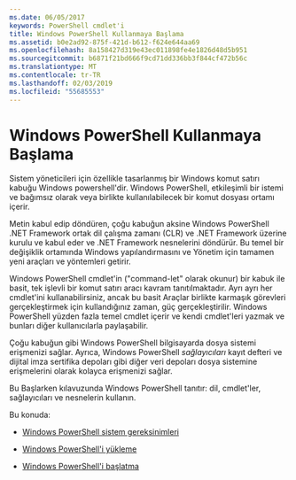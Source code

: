 ```yaml
---
ms.date: 06/05/2017
keywords: PowerShell cmdlet'i
title: Windows PowerShell Kullanmaya Başlama
ms.assetid: b0e2ad92-875f-421d-b612-f624e644aa69
ms.openlocfilehash: 8a158427d319e43ec011898fe4e1826d48d5b951
ms.sourcegitcommit: b6871f21bd666f9cd71dd336bb3f844cf472b56c
ms.translationtype: MT
ms.contentlocale: tr-TR
ms.lasthandoff: 02/03/2019
ms.locfileid: "55685553"
---
```

# <a name="getting-started-with-windows-powershell"></a>Windows PowerShell Kullanmaya Başlama
Sistem yöneticileri için özellikle tasarlanmış bir Windows komut satırı kabuğu Windows powershell'dir. Windows PowerShell, etkileşimli bir istemi ve bağımsız olarak veya birlikte kullanılabilecek bir komut dosyası ortamı içerir.

Metin kabul edip döndüren, çoğu kabuğun aksine Windows PowerShell .NET Framework ortak dil çalışma zamanı (CLR) ve .NET Framework üzerine kurulu ve kabul eder ve .NET Framework nesnelerini döndürür. Bu temel bir değişiklik ortamında Windows yapılandırmasını ve Yönetim için tamamen yeni araçları ve yöntemleri getirir.

Windows PowerShell cmdlet'in ("command-let" olarak okunur) bir kabuk ile basit, tek işlevli bir komut satırı aracı kavram tanıtılmaktadır. Ayrı ayrı her cmdlet'ini kullanabilirsiniz, ancak bu basit Araçlar birlikte karmaşık görevleri gerçekleştirmek için kullandığınız zaman, güç gerçekleştirilir. Windows PowerShell yüzden fazla temel cmdlet içerir ve kendi cmdlet'leri yazmak ve bunları diğer kullanıcılarla paylaşabilir.

Çoğu kabuğun gibi Windows PowerShell bilgisayarda dosya sistemi erişmenizi sağlar. Ayrıca, Windows PowerShell *sağlayıcıları* kayıt defteri ve dijital imza sertifika depoları gibi diğer veri depoları dosya sistemine erişmelerini olarak kolayca erişmenizi sağlar.

Bu Başlarken kılavuzunda Windows PowerShell tanıtır: dil, cmdlet'ler, sağlayıcıları ve nesnelerin kullanın.

Bu konuda:

- [Windows PowerShell sistem gereksinimleri](../setup/Windows-PowerShell-System-Requirements.md)

- [Windows PowerShell'i yükleme](../setup/Installing-Windows-PowerShell.md)

- [Windows PowerShell'i başlatma](../setup/Starting-Windows-PowerShell.md)
